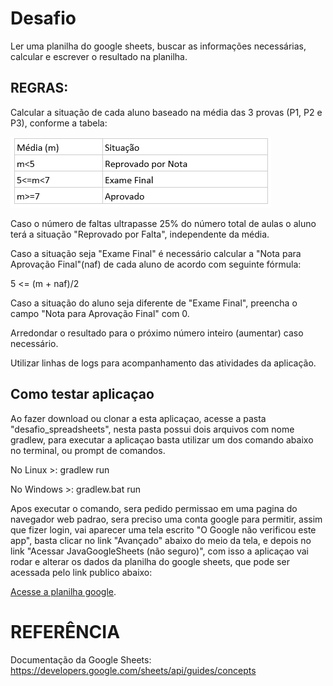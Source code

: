 # Desafio
Ler uma planilha do google sheets, buscar as informações necessárias, calcular e escrever o resultado na planilha.

## REGRAS:

Calcular a situação de cada aluno baseado na média das 3 provas (P1, P2 e P3), conforme a tabela:

![alt text](src/main/resources/regra.png)

Caso o número de faltas ultrapasse 25% do número total de aulas o aluno terá a situação "Reprovado por Falta", independente da média.

Caso a situação seja "Exame Final" é necessário calcular a "Nota para Aprovação Final"(naf) de cada aluno de acordo com seguinte fórmula:



5 <= (m + naf)/2



Caso a situação do aluno seja diferente de "Exame Final", preencha o campo "Nota para Aprovação Final" com 0.

Arredondar o resultado para o próximo número inteiro (aumentar) caso necessário.

Utilizar linhas de logs para acompanhamento das atividades da aplicação.

## Como testar aplicaçao
Ao fazer download ou clonar a esta aplicaçao, acesse a pasta "desafio_spreadsheets",
nesta pasta possui dois arquivos com nome gradlew, para executar a aplicaçao basta utilizar um dos comando abaixo no terminal, ou prompt de comandos.

No Linux >: gradlew run

No Windows >: gradlew.bat run

Apos executar o comando, sera pedido permissao em uma pagina do navegador web padrao, sera preciso uma conta google para permitir, assim que fizer login, vai aparecer uma tela escrito "O Google não verificou este app", basta clicar no link "Avançado" abaixo do meio da tela, e depois no link "Acessar JavaGoogleSheets (não seguro)",
com isso a aplicaçao vai rodar e alterar os dados da planilha do google sheets, que pode ser acessada pelo link publico abaixo:

[Acesse a planilha google](https://docs.google.com/spreadsheets/d/1pxY711YOoBl12np50v8e7FYneZ3zErv556HHxL390gw/edit?usp=sharing).


# REFERÊNCIA

Documentação da Google Sheets: https://developers.google.com/sheets/api/guides/concepts

